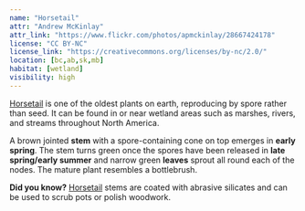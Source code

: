 ```yaml
---
name: "Horsetail"
attr: "Andrew McKinlay"
attr_link: "https://www.flickr.com/photos/apmckinlay/28667424178"
license: "CC BY-NC"
license_link: "https://creativecommons.org/licenses/by-nc/2.0/"
location: [bc,ab,sk,mb]
habitat: [wetland]
visibility: high
---
```

[Horsetail](/plants/horse/) is one of the oldest plants on earth, reproducing by spore rather than seed. It can be found in or near wetland areas such as marshes, rivers, and streams throughout North America.

A brown jointed **stem** with a spore-containing cone on top emerges in **early spring**. The stem turns green once the spores have been released in **late spring/early summer** and narrow green **leaves** sprout all round each of the nodes. The mature plant resembles a bottlebrush.

**Did you know?** [Horsetail](/plants/horse/) stems are coated with abrasive silicates and can be used to scrub pots or polish woodwork.
